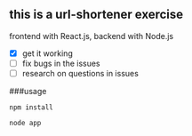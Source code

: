## this is a url-shortener exercise

frontend with React.js, backend with Node.js

- [x] get it working
- [ ] fix bugs in the issues
- [ ] research on questions in issues

###usage

```npm install```

```node app```